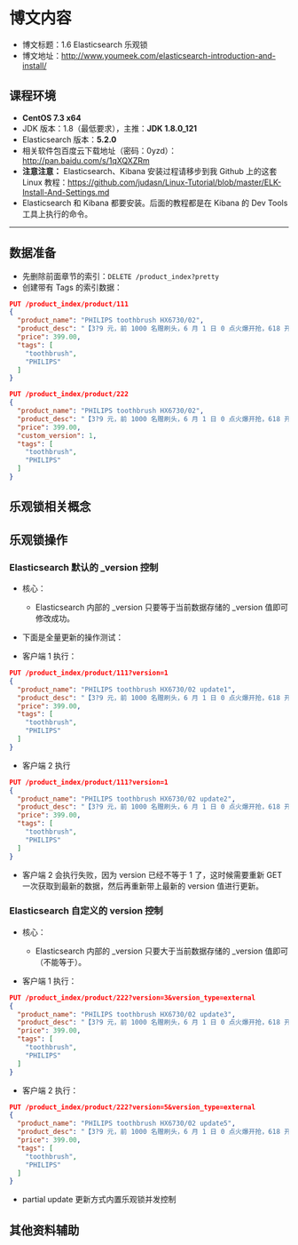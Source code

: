 # 博文内容

- 博文标题：1.6 Elasticsearch 乐观锁
- 博文地址：<http://www.youmeek.com/elasticsearch-introduction-and-install/>


## 课程环境

- **CentOS 7.3 x64**
- JDK 版本：1.8（最低要求），主推：**JDK 1.8.0_121**
- Elasticsearch 版本：**5.2.0**
- 相关软件包百度云下载地址（密码：0yzd）：<http://pan.baidu.com/s/1qXQXZRm>
- **注意注意：** Elasticsearch、Kibana 安装过程请移步到我 Github 上的这套 Linux 教程：<https://github.com/judasn/Linux-Tutorial/blob/master/ELK-Install-And-Settings.md>
- Elasticsearch 和 Kibana 都要安装。后面的教程都是在 Kibana 的 Dev Tools 工具上执行的命令。

------------------------


## 数据准备

- 先删除前面章节的索引：`DELETE /product_index?pretty`
- 创建带有 Tags 的索引数据：

``` json
PUT /product_index/product/111
{
  "product_name": "PHILIPS toothbrush HX6730/02",
  "product_desc": "【3?9 元，前 1000 名赠刷头，6 月 1 日 0 点火爆开抢，618 开门红巅峰 48 小时，抢先加入购物车】飞利浦畅销款，万千好评！深入净齿，智能美白！",
  "price": 399.00,
  "tags": [
    "toothbrush",
    "PHILIPS"
  ]
}

PUT /product_index/product/222
{
  "product_name": "PHILIPS toothbrush HX6730/02",
  "product_desc": "【3?9 元，前 1000 名赠刷头，6 月 1 日 0 点火爆开抢，618 开门红巅峰 48 小时，抢先加入购物车】飞利浦畅销款，万千好评！深入净齿，智能美白！",
  "price": 399.00,
  "custom_version": 1,
  "tags": [
    "toothbrush",
    "PHILIPS"
  ]
}
```

## 乐观锁相关概念


## 乐观锁操作

### Elasticsearch 默认的 _version 控制

- 核心：
	- Elasticsearch 内部的 _version 只要等于当前数据存储的 _version 值即可修改成功。

- 下面是全量更新的操作测试：
- 客户端 1 执行：

``` json
PUT /product_index/product/111?version=1
{
  "product_name": "PHILIPS toothbrush HX6730/02 update1",
  "product_desc": "【3?9 元，前 1000 名赠刷头，6 月 1 日 0 点火爆开抢，618 开门红巅峰 48 小时，抢先加入购物车】飞利浦畅销款，万千好评！深入净齿，智能美白！",
  "price": 399.00,
  "tags": [
    "toothbrush",
    "PHILIPS"
  ]
}
```

- 客户端 2 执行

``` json
PUT /product_index/product/111?version=1
{
  "product_name": "PHILIPS toothbrush HX6730/02 update2",
  "product_desc": "【3?9 元，前 1000 名赠刷头，6 月 1 日 0 点火爆开抢，618 开门红巅峰 48 小时，抢先加入购物车】飞利浦畅销款，万千好评！深入净齿，智能美白！",
  "price": 399.00,
  "tags": [
    "toothbrush",
    "PHILIPS"
  ]
}
```

- 客户端 2 会执行失败，因为 version 已经不等于 1 了，这时候需要重新 GET 一次获取到最新的数据，然后再重新带上最新的 version 值进行更新。



### Elasticsearch 自定义的 version 控制

- 核心：
	- Elasticsearch 内部的 _version 只要大于当前数据存储的 _version 值即可（不能等于）。

- 客户端 1 执行：

``` json
PUT /product_index/product/222?version=3&version_type=external
{
  "product_name": "PHILIPS toothbrush HX6730/02 update3",
  "product_desc": "【3?9 元，前 1000 名赠刷头，6 月 1 日 0 点火爆开抢，618 开门红巅峰 48 小时，抢先加入购物车】飞利浦畅销款，万千好评！深入净齿，智能美白！",
  "price": 399.00,
  "tags": [
    "toothbrush",
    "PHILIPS"
  ]
}
```

- 客户端 2 执行：

``` json
PUT /product_index/product/222?version=5&version_type=external
{
  "product_name": "PHILIPS toothbrush HX6730/02 update5",
  "product_desc": "【3?9 元，前 1000 名赠刷头，6 月 1 日 0 点火爆开抢，618 开门红巅峰 48 小时，抢先加入购物车】飞利浦畅销款，万千好评！深入净齿，智能美白！",
  "price": 399.00,
  "tags": [
    "toothbrush",
    "PHILIPS"
  ]
}
```

- partial update 更新方式内置乐观锁并发控制



















## 其他资料辅助




